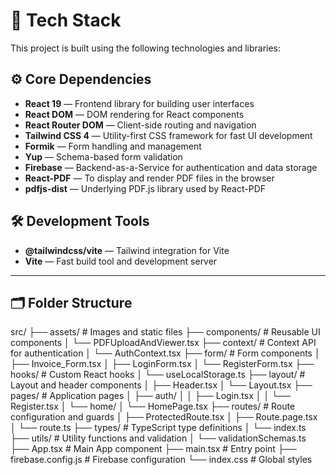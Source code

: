 # 🧰 Tech Stack

This project is built using the following technologies and libraries:

## ⚙️ Core Dependencies

- **React 19** — Frontend library for building user interfaces  
- **React DOM** — DOM rendering for React components  
- **React Router DOM** — Client-side routing and navigation  
- **Tailwind CSS 4** — Utility-first CSS framework for fast UI development  
- **Formik** — Form handling and management  
- **Yup** — Schema-based form validation  
- **Firebase** — Backend-as-a-Service for authentication and data storage  
- **React-PDF** — To display and render PDF files in the browser  
- **pdfjs-dist** — Underlying PDF.js library used by React-PDF  

## 🛠️ Development Tools

- **@tailwindcss/vite** — Tailwind integration for Vite  
- **Vite** — Fast build tool and development server  

---

## 🗂️ Folder Structure

src/
  ├── assets/ # Images and static files
  ├── components/ # Reusable UI components
  │   └── PDFUploadAndViewer.tsx
  ├── context/ # Context API for authentication
  │   └── AuthContext.tsx
  ├── form/ # Form components
  │   ├── Invoice_Form.tsx
  │   ├── LoginForm.tsx
  │   └── RegisterForm.tsx
  ├── hooks/ # Custom React hooks
  │   └── useLocalStorage.ts
  ├── layout/ # Layout and header components
  │   ├── Header.tsx
  │   └── Layout.tsx
  ├── pages/ # Application pages
  │   ├── auth/
  │   │   ├── Login.tsx
  │   │   └── Register.tsx
  │   └── home/
  │     └── HomePage.tsx
  ├── routes/ # Route configuration and guards
  │   ├── ProtectedRoute.tsx
  │   ├── Route.page.tsx
  │   └── route.ts
  ├── types/ # TypeScript type definitions
  │   └── index.ts
  ├── utils/ # Utility functions and validation
  │   └── validationSchemas.ts
  ├── App.tsx # Main App component
  ├── main.tsx # Entry point
  ├── firebase.config.js # Firebase configuration
  └── index.css # Global styles
